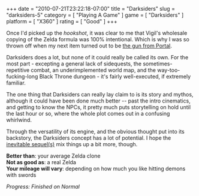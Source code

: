 +++
date = "2010-07-21T23:22:18-07:00"
title = "Darksiders"
slug = "darksiders-5"
category = [ "Playing A Game" ]
game = [ "Darksiders" ]
platform = [ "X360" ]
rating = [ "Good" ]
+++

Once I'd picked up the <i>hookshot</i>, it was clear to me that Vigil's wholesale copying of the Zelda formula was 100% intentional.  Which is why I was so thrown off when my next item turned out to be <a href="http://www.youtube.com/watch?v=dlzLqgvKKXM">the gun from Portal</a>.

Darksiders does a lot, but none of it could really be called its own.  For the most part - excepting a general lack of sidequests, the sometimes-repetitive combat, an underimplemented world map, and the way-too-fucking-long Black Throne dungeon - it's fairly well-executed, if extremely familiar.

The one thing that Darksiders can really lay claim to is its story and mythos, although it could have been done much better -- past the intro cinematics, and getting to know the NPCs, it pretty much puts storytelling on hold until the last hour or so, where the whole plot comes out in a confusing whirlwind.

Through the versatility of its engine, and the obvious thought put into its backstory, the Darksiders concept has a lot of potential.  I hope the <a href="http://en.wikipedia.org/wiki/Darksiders#Sequel">inevitable sequel(s)</a> mix things up a bit more, though.

<b>Better than</b>: your average Zelda clone  
<b>Not as good as</b>: a real Zelda  
<b>Your mileage will vary</b>: depending on how much you like hitting demons with swords

<i>Progress: Finished on Normal</i>